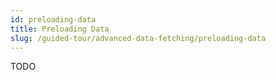 ```yaml
---
id: preloading-data
title: Preloading Data
slug: /guided-tour/advanced-data-fetching/preloading-data
---
```

TODO
